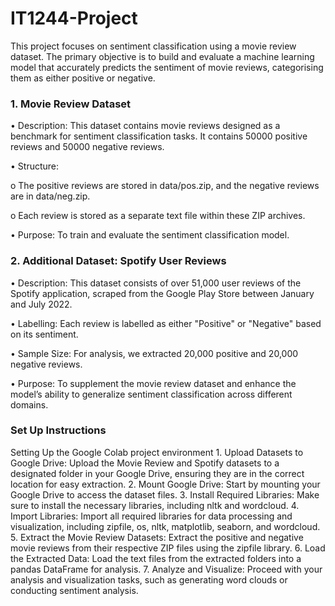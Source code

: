 # IT1244-Project
This project focuses on sentiment classification using a movie review dataset. The primary objective is to build and evaluate a machine learning model that accurately predicts the sentiment of movie reviews, categorising them as either positive or negative.

### 1. Movie Review Dataset

•
Description: This dataset contains movie reviews designed as a benchmark for sentiment classification tasks. It contains 50000 positive reviews and 50000 negative reviews.

•
Structure:

o
The positive reviews are stored in data/pos.zip, and the negative reviews are in data/neg.zip.

o
Each review is stored as a separate text file within these ZIP archives.

•
Purpose: To train and evaluate the sentiment classification model.

### 2. Additional Dataset: Spotify User Reviews

•
Description: This dataset consists of over 51,000 user reviews of the Spotify application, scraped from the Google Play Store between January and July 2022.

•
Labelling: Each review is labelled as either "Positive" or "Negative" based on its sentiment.

•
Sample Size: For analysis, we extracted 20,000 positive and 20,000 negative reviews.

•
Purpose: To supplement the movie review dataset and enhance the model’s ability to generalize sentiment classification across different domains.

### Set Up Instructions 
Setting Up the Google Colab project environment
1.
Upload Datasets to Google Drive: Upload the Movie Review and Spotify datasets to a designated folder in your Google Drive, ensuring they are in the correct location for easy extraction.
2.
Mount Google Drive: Start by mounting your Google Drive to access the dataset files.
3.
Install Required Libraries: Make sure to install the necessary libraries, including nltk and wordcloud.
4.
Import Libraries: Import all required libraries for data processing and visualization, including zipfile, os, nltk, matplotlib, seaborn, and wordcloud.
5.
Extract the Movie Review Datasets: Extract the positive and negative movie reviews from their respective ZIP files using the zipfile library.
6.
Load the Extracted Data: Load the text files from the extracted folders into a pandas DataFrame for analysis.
7.
Analyze and Visualize: Proceed with your analysis and visualization tasks, such as generating word clouds or conducting sentiment analysis.
